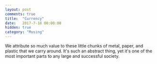 ```yaml
---
layout: post
comments: true
title:  "Currency"
date:   2017-7-18 00:00:00
hidden: true
category: "Musing"
---
```


We attribute so much value to these little chunks of metal, paper, and plastic that we carry around. It's such an abstract thing, yet it's one of the most important parts to any large and successful society.
